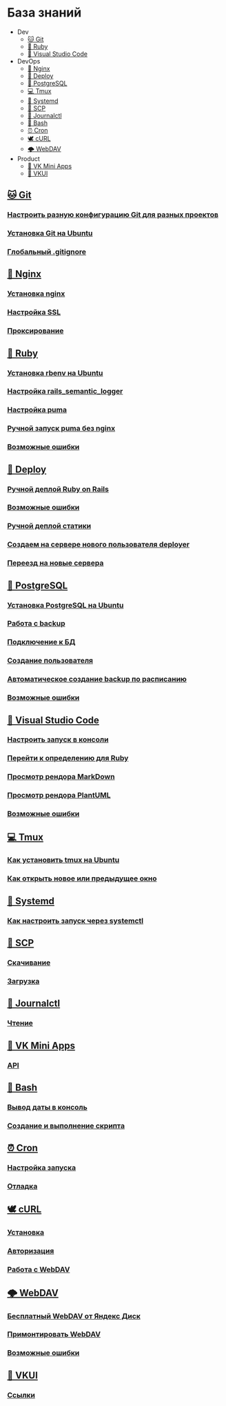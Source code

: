 # База знаний

* Dev
    * [🐱 Git](#🐱-git)
    * [💎 Ruby](#💎-ruby)
    * [📑 Visual Studio Code](#📑-visual-studio-code)
* DevOps
    * [🤖 Nginx](#🤖-nginx)
    * [🚀 Deploy](#🚀-deploy)
    * [🐘 PostgreSQL](#🐘-postgresql)
    * [💻 Tmux](#💻-tmux)
    * [🔧 Systemd](#🔧-systemd)
    * [🚚 SCP](#🚚-scp)
    * [📔 Journalctl](#📔-journalctl)
    * [📇 Bash](#📇-bash)
    * [⏰ Cron](#⏰-cron)
    * [🕊️ cURL](#🕊️-curl)
    * [🌩 WebDAV](#🌩-webdav)
* Product
    * [📱 VK Mini Apps](#📱-vk-mini-apps)
    * [🌄 VKUI](#🌄-vkui)

## [🐱 Git](git)
### [Настроить разную конфигурацию Git для разных проектов](git/config.md)
### [Установка Git на Ubuntu](git/install.md)
### [Глобальный .gitignore](git/global_gitignore.md)
## [🤖 Nginx](./nginx/README.md)
### [Установка nginx](./nginx/install.md)
### [Настройка SSL](./nginx/ssl.md)
### [Проксирование](./nginx/proxy.md)
## [💎 Ruby](./ruby/README.md)
### [Установка rbenv на Ubuntu](./ruby/install.md)
### [Настройка rails_semantic_logger](./ruby/semantic_logger.md)
### [Настройка puma](./ruby/puma.md)
### [Ручной запуск puma без nginx](./ruby/hand_run_puma_without_nginx.md)
### [Возможные ошибки](./ruby/emergency.md)
## [🚀 Deploy](./deploy/README.md)
### [Ручной деплой Ruby on Rails](./deploy/handmade.md)
### [Возможные ошибки](./deploy/emergency.md)
### [Ручной деплой статики](./deploy/static.md)
### [Создаем на сервере нового пользователя deployer](./deploy/deployer.md)
### [Переезд на новые сервера](./deploy/move.md)
## [🐘 PostgreSQL](./postgresql/README.md)
### [Установка PostgreSQL на Ubuntu](./postgresql/install.md)
### [Работа с backup](./postgresql/backup.md)
### [Подключение к БД](./postgresql/connect.md)
### [Создание пользователя](./postgresql/create_user.md)
### [Автоматическое создание backup по расписанию](./postgresql/cron_backup.md)
### [Возможные ошибки](./postgresql/emergency.md)
## [📑 Visual Studio Code](./vscode/README.md)
### [Настроить запуск в консоли](./vscode/setting.md)
### [Перейти к определению для Ruby](./vscode/navigate_ruby.md)
### [Просмотр рендора MarkDown](./vscode/markdown.md)
### [Просмотр рендора PlantUML](./vscode/plantuml.md)
### [Возможные ошибки](./vscode/emergency.md)
## [💻 Tmux](tmux/README.md)
### [Как установить tmux на Ubuntu](tmux/install.md)
### [Как открыть новое или предыдущее окно](tmux/comand.md)
## [🔧 Systemd](systemd/README.md)
### [Как настроить запуск через systemctl](systemd/start.md)
## [🚚 SCP](scp/README.md)
### [Скачивание](scp/download.md)
### [Загрузка](scp/upload.md)
## [📔 Journalctl](journalctl/README.md)
### [Чтение](journalctl/read.md)
## [📱 VK Mini Apps](vkminiapps/README.md)
### [API](vkminiapps/api.md)
## [📇 Bash](bash/README.md)
### [Вывод даты в консоль](./bash/date.md)
### [Создание и выполнение скрипта](./bash/script.md)
## [⏰ Cron](./cron/README.md)
### [Настройка запуска](./cron/setting.md)
### [Отладка](./cron/debug.md)
## [🕊️ cURL](./curl/README.md)
### [Установка](./curl/install.md)
### [Авторизация](./curl/auth.md)
### [Работа с WebDAV](./curl/webdav.md)
## [🌩 WebDAV](./webdav/README.md)
### [Бесплатный WebDAV от Яндекс Диск](./webdav/yandex.md)
### [Примонтировать WebDAV](./webdav/mount.md)
### [Возможные ошибки](./webdav/emergency.md)
## [🌄 VKUI](./vkui/README.md)
### [Ссылки](./vkui/links.md)
